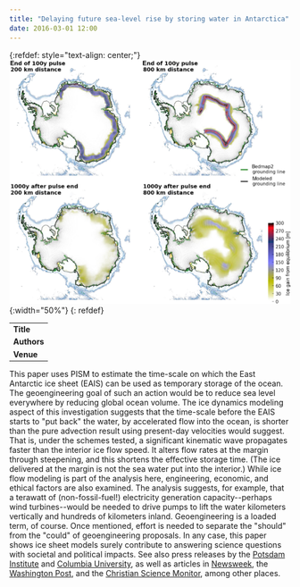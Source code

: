 ```yaml
---
title: "Delaying future sea-level rise by storing water in Antarctica"
date: 2016-03-01 12:00
---
```


{:refdef: style="text-align: center;"}
![](/img/applications/frieleretal2016.png){:width="50%"}
{: refdef}


||
|-
| **Title** | [Delaying future sea-level rise by storing water in Antarctica](http://www.earth-syst-dynam.net/7/203/2016/) |
| **Authors** | [K. Frieler](https://www.pik-potsdam.de/members/frieler), M. Mengel, and A. Levermann |
| **Venue** | [Earth System Dynamics](http://www.earth-system-dynamics.net/index.html) |

This paper uses PISM to estimate the time-scale on which the East Antarctic ice sheet (EAIS) can be used as temporary storage of the ocean. The geoengineering goal of such an action would be to reduce sea level everywhere by reducing global ocean volume. The ice dynamics modeling aspect of this investigation suggests that the time-scale before the EAIS starts to "put back" the water, by accelerated flow into the ocean, is shorter than the pure advection result using present-day velocities would suggest. That is, under the schemes tested, a significant kinematic wave propagates faster than the interior ice flow speed. It alters flow rates at the margin through steepening, and this shortens the effective storage time. (The ice delivered at the margin is not the sea water put into the interior.) While ice flow modeling is part of the analysis here, engineering, economic, and ethical factors are also examined. The analysis suggests, for example, that a terawatt of (non-fossil-fuel!) electricity generation capacity--perhaps wind turbines--would be needed to drive pumps to lift the water kilometers vertically and hundreds of kilometers inland.
Geoengineering is a loaded term, of course. Once mentioned, effort is needed to separate the "should" from the "could" of geoengineering proposals. In any case, this paper shows ice sheet models surely contribute to answering science questions with societal and political impacts. See also press releases by the [Potsdam Institute](https://www.pik-potsdam.de/news/press-releases/sea-level-rise-too-big-to-be-pumped-away) and [Columbia University](http://blogs.ei.columbia.edu/2016/03/10/pump-meltwater-back-on-antarctica-do-you-have-850000-wind-turbines/), as well as articles in [Newsweek](http://www.newsweek.com/geoengineering-wont-save-us-sea-level-rise-435311), the [Washington Post](https://www.washingtonpost.com/news/energy-environment/wp/2016/03/10/this-mind-boggling-study-shows-just-how-massive-sea-level-rise-really-is/), and the [Christian Science Monitor](http://www.csmonitor.com/Science/2016/0310/Can-we-slow-sea-level-rise-by-pumping-water-onto-Antarctica), among other places.

